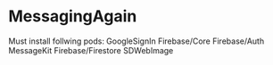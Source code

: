 # MessagingAgain
Must install follwing pods:
  GoogleSignIn
  Firebase/Core
  Firebase/Auth
  MessageKit
  Firebase/Firestore
  SDWebImage
